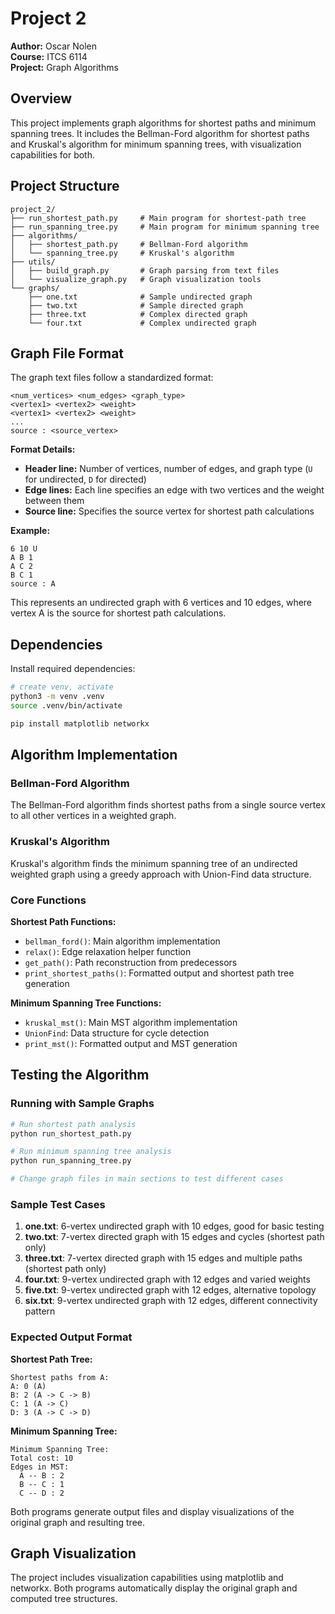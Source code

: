 # Project 2

**Author:** Oscar Nolen  
**Course:** ITCS 6114  
**Project:** Graph Algorithms

## Overview

This project implements graph algorithms for shortest paths and minimum spanning trees. It includes the Bellman-Ford algorithm for shortest paths and Kruskal's algorithm for minimum spanning trees, with visualization capabilities for both.

## Project Structure

```
project_2/
├── run_shortest_path.py     # Main program for shortest-path tree
├── run_spanning_tree.py     # Main program for minimum spanning tree
├── algorithms/
│   ├── shortest_path.py     # Bellman-Ford algorithm
│   └── spanning_tree.py     # Kruskal's algorithm
├── utils/
│   ├── build_graph.py       # Graph parsing from text files
│   └── visualize_graph.py   # Graph visualization tools
└── graphs/
    ├── one.txt              # Sample undirected graph
    ├── two.txt              # Sample directed graph
    ├── three.txt            # Complex directed graph
    └── four.txt             # Complex undirected graph
```

## Graph File Format

The graph text files follow a standardized format:

```
<num_vertices> <num_edges> <graph_type>
<vertex1> <vertex2> <weight>
<vertex1> <vertex2> <weight>
...
source : <source_vertex>
```

**Format Details:**
- **Header line:** Number of vertices, number of edges, and graph type (`U` for undirected, `D` for directed)
- **Edge lines:** Each line specifies an edge with two vertices and the weight between them
- **Source line:** Specifies the source vertex for shortest path calculations

**Example:**
```
6 10 U
A B 1
A C 2
B C 1
source : A
```

This represents an undirected graph with 6 vertices and 10 edges, where vertex A is the source for shortest path calculations.

## Dependencies

Install required dependencies:
```bash
# create venv, activate
python3 -m venv .venv
source .venv/bin/activate

pip install matplotlib networkx
```

## Algorithm Implementation

### Bellman-Ford Algorithm

The Bellman-Ford algorithm finds shortest paths from a single source vertex to all other vertices in a weighted graph.

### Kruskal's Algorithm

Kruskal's algorithm finds the minimum spanning tree of an undirected weighted graph using a greedy approach with Union-Find data structure.

### Core Functions

**Shortest Path Functions:**
- `bellman_ford()`: Main algorithm implementation
- `relax()`: Edge relaxation helper function  
- `get_path()`: Path reconstruction from predecessors
- `print_shortest_paths()`: Formatted output and shortest path tree generation

**Minimum Spanning Tree Functions:**
- `kruskal_mst()`: Main MST algorithm implementation
- `UnionFind`: Data structure for cycle detection
- `print_mst()`: Formatted output and MST generation

## Testing the Algorithm

### Running with Sample Graphs

```bash
# Run shortest path analysis
python run_shortest_path.py

# Run minimum spanning tree analysis
python run_spanning_tree.py

# Change graph files in main sections to test different cases
```

### Sample Test Cases

1. **one.txt**: 6-vertex undirected graph with 10 edges, good for basic testing
2. **two.txt**: 7-vertex directed graph with 15 edges and cycles (shortest path only)
3. **three.txt**: 7-vertex directed graph with 15 edges and multiple paths (shortest path only)
4. **four.txt**: 9-vertex undirected graph with 12 edges and varied weights
5. **five.txt**: 9-vertex undirected graph with 12 edges, alternative topology
6. **six.txt**: 9-vertex undirected graph with 12 edges, different connectivity pattern

### Expected Output Format

**Shortest Path Tree:**
```
Shortest paths from A:
A: 0 (A)
B: 2 (A -> C -> B)
C: 1 (A -> C)
D: 3 (A -> C -> D)
```

**Minimum Spanning Tree:**
```
Minimum Spanning Tree:
Total cost: 10
Edges in MST:
  A -- B : 2
  B -- C : 1
  C -- D : 2
```

Both programs generate output files and display visualizations of the original graph and resulting tree.

## Graph Visualization

The project includes visualization capabilities using matplotlib and networkx. Both programs automatically display the original graph and computed tree structures.

